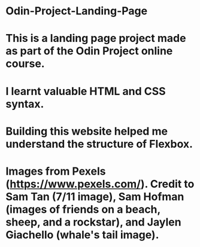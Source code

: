 # Odin-Project-Landing-Page

# This is a landing page project made as part of the Odin Project online course.
# I learnt valuable HTML and CSS syntax.
# Building this website helped me understand the structure of Flexbox.

# Images from Pexels (https://www.pexels.com/). Credit to Sam Tan (7/11 image), Sam Hofman (images of friends on a beach, sheep, and a rockstar), and Jaylen Giachello (whale's tail image).
